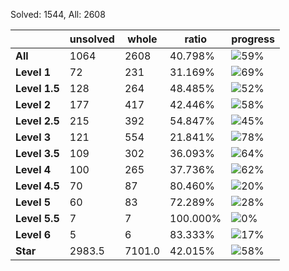 Solved: 1544, All: 2608

| |unsolved|whole|ratio|progress|
|----|----|----|----|----|
|**All**| 1064 | 2608 | 40.798%| ![59%](https://progress-bar.dev/59?title=All) |
|**Level 1**| 72 | 231 | 31.169%| ![69%](https://progress-bar.dev/69?title=Level+1++)|
|**Level 1.5**| 128 | 264 | 48.485%| ![52%](https://progress-bar.dev/52?title=Level+1.5)|
|**Level 2**| 177 | 417 | 42.446%| ![58%](https://progress-bar.dev/58?title=Level+2++)|
|**Level 2.5**| 215 | 392 | 54.847%| ![45%](https://progress-bar.dev/45?title=Level+2.5)|
|**Level 3**| 121 | 554 | 21.841%| ![78%](https://progress-bar.dev/78?title=Level+3++)|
|**Level 3.5**| 109 | 302 | 36.093%| ![64%](https://progress-bar.dev/64?title=Level+3.5)|
|**Level 4**| 100 | 265 | 37.736%| ![62%](https://progress-bar.dev/62?title=Level+4++)|
|**Level 4.5**| 70 | 87 | 80.460%| ![20%](https://progress-bar.dev/20?title=Level+4.5)|
|**Level 5**| 60 | 83 | 72.289%| ![28%](https://progress-bar.dev/28?title=Level+5++)|
|**Level 5.5**| 7 | 7 | 100.000%| ![0%](https://progress-bar.dev/0?title=Level+5.5)|
|**Level 6**| 5 | 6 | 83.333%| ![17%](https://progress-bar.dev/17?title=Level+6++)|
|**Star**|2983.5 | 7101.0 |42.015%| ![58%](https://progress-bar.dev/58?title=Star) |

